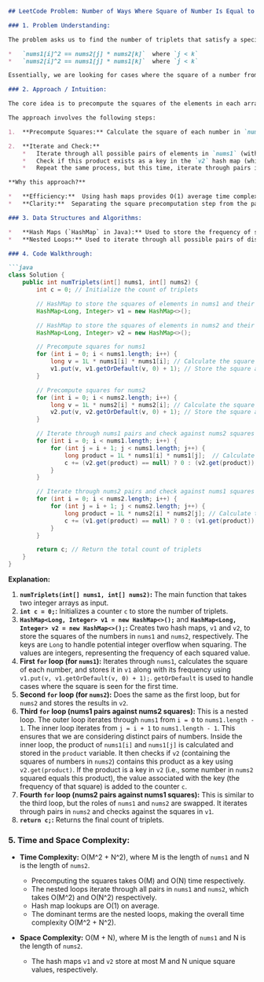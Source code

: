 ```markdown
## LeetCode Problem: Number of Ways Where Square of Number Is Equal to Product of Two Numbers

### 1. Problem Understanding:

The problem asks us to find the number of triplets that satisfy a specific condition. Given two integer arrays, `nums1` and `nums2`, we need to find the number of triplets (i, j, k) such that either:

*   `nums1[i]^2 == nums2[j] * nums2[k]`  where `j < k`
*   `nums2[i]^2 == nums1[j] * nums1[k]`  where `j < k`

Essentially, we are looking for cases where the square of a number from one array is equal to the product of two distinct numbers from the other array.

### 2. Approach / Intuition:

The core idea is to precompute the squares of the elements in each array and store them in hash maps. This allows us to efficiently check if a certain square value exists in the other array.

The approach involves the following steps:

1.  **Precompute Squares:** Calculate the square of each number in `nums1` and `nums2` and store them in separate hash maps (`v1` and `v2`, respectively). The keys of the hash maps are the square values, and the values are the frequency of each square value.

2.  **Iterate and Check:**
    *   Iterate through all possible pairs of elements in `nums1` (with indices `i` and `j`, where `i < j`) and compute their product.
    *   Check if this product exists as a key in the `v2` hash map (which contains the squares of elements in `nums2`). If it does, it means that the square of some element in `nums2` is equal to the product of `nums1[i]` and `nums1[j]`. Add the count (frequency) associated with the product to our result `c`.
    *   Repeat the same process, but this time, iterate through pairs in `nums2` and check against `v1`.

**Why this approach?**

*   **Efficiency:**  Using hash maps provides O(1) average time complexity for lookups (checking if a square value or product exists). This is significantly faster than iterating through the entire array each time we need to check for the existence of a value.
*   **Clarity:**  Separating the square precomputation step from the pair-product comparison makes the code more readable and easier to understand.

### 3. Data Structures and Algorithms:

*   **Hash Maps (`HashMap` in Java):** Used to store the frequency of squares in each array for O(1) average time lookup.
*   **Nested Loops:** Used to iterate through all possible pairs of distinct elements in each array.

### 4. Code Walkthrough:

```java
class Solution {
    public int numTriplets(int[] nums1, int[] nums2) {
        int c = 0; // Initialize the count of triplets

        // HashMap to store the squares of elements in nums1 and their frequencies
        HashMap<Long, Integer> v1 = new HashMap<>();

        // HashMap to store the squares of elements in nums2 and their frequencies
        HashMap<Long, Integer> v2 = new HashMap<>();

        // Precompute squares for nums1
        for (int i = 0; i < nums1.length; i++) {
            long v = 1L * nums1[i] * nums1[i]; // Calculate the square (use 1L to prevent integer overflow)
            v1.put(v, v1.getOrDefault(v, 0) + 1); // Store the square and its frequency
        }

        // Precompute squares for nums2
        for (int i = 0; i < nums2.length; i++) {
            long v = 1L * nums2[i] * nums2[i]; // Calculate the square (use 1L to prevent integer overflow)
            v2.put(v, v2.getOrDefault(v, 0) + 1); // Store the square and its frequency
        }

        // Iterate through nums1 pairs and check against nums2 squares
        for (int i = 0; i < nums1.length; i++) {
            for (int j = i + 1; j < nums1.length; j++) {
                long product = 1L * nums1[i] * nums1[j];  // Calculate the product of the pair
                c += (v2.get(product) == null) ? 0 : (v2.get(product)); // Check if the product exists as a square in nums2, and add the frequency if it does
            }
        }

        // Iterate through nums2 pairs and check against nums1 squares
        for (int i = 0; i < nums2.length; i++) {
            for (int j = i + 1; j < nums2.length; j++) {
                long product = 1L * nums2[i] * nums2[j]; // Calculate the product of the pair
                c += (v1.get(product) == null) ? 0 : (v1.get(product)); // Check if the product exists as a square in nums1, and add the frequency if it does
            }
        }

        return c; // Return the total count of triplets
    }
}
```

**Explanation:**

1.  **`numTriplets(int[] nums1, int[] nums2)`:**  The main function that takes two integer arrays as input.
2.  **`int c = 0;`:** Initializes a counter `c` to store the number of triplets.
3.  **`HashMap<Long, Integer> v1 = new HashMap<>();`** and **`HashMap<Long, Integer> v2 = new HashMap<>();`:**  Creates two hash maps, `v1` and `v2`, to store the squares of the numbers in `nums1` and `nums2`, respectively.  The keys are `Long` to handle potential integer overflow when squaring. The values are integers, representing the frequency of each squared value.
4.  **First `for` loop (for `nums1`):**  Iterates through `nums1`, calculates the square of each number, and stores it in `v1` along with its frequency using `v1.put(v, v1.getOrDefault(v, 0) + 1);`. `getOrDefault` is used to handle cases where the square is seen for the first time.
5.  **Second `for` loop (for `nums2`):** Does the same as the first loop, but for `nums2` and stores the results in `v2`.
6.  **Third `for` loop (nums1 pairs against nums2 squares):**  This is a nested loop. The outer loop iterates through `nums1` from `i = 0` to `nums1.length - 1`. The inner loop iterates from `j = i + 1` to `nums1.length - 1`. This ensures that we are considering distinct pairs of numbers.  Inside the inner loop, the product of `nums1[i]` and `nums1[j]` is calculated and stored in the `product` variable.  It then checks if `v2` (containing the squares of numbers in `nums2`) contains this product as a key using `v2.get(product)`. If the product is a key in `v2` (i.e., some number in `nums2` squared equals this product), the value associated with the key (the frequency of that square) is added to the counter `c`.
7.  **Fourth `for` loop (nums2 pairs against nums1 squares):** This is similar to the third loop, but the roles of `nums1` and `nums2` are swapped.  It iterates through pairs in `nums2` and checks against the squares in `v1`.
8.  **`return c;`:** Returns the final count of triplets.

### 5. Time and Space Complexity:

*   **Time Complexity:** O(M^2 + N^2), where M is the length of `nums1` and N is the length of `nums2`.
    *   Precomputing the squares takes O(M) and O(N) time respectively.
    *   The nested loops iterate through all pairs in `nums1` and `nums2`, which takes O(M^2) and O(N^2) respectively.
    *   Hash map lookups are O(1) on average.
    *   The dominant terms are the nested loops, making the overall time complexity O(M^2 + N^2).

*   **Space Complexity:** O(M + N), where M is the length of `nums1` and N is the length of `nums2`.
    *   The hash maps `v1` and `v2` store at most M and N unique square values, respectively.

